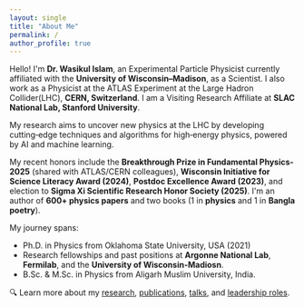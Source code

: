 ```yaml
---
layout: single
title: "About Me"
permalink: /
author_profile: true
---
```


Hello! I'm **Dr. Wasikul Islam**, an Experimental Particle Physicist currently affiliated with the **University of Wisconsin–Madison**, as a Scientist. I also work as a Physicist at the ATLAS Experiment at the Large Hadron Collider(LHC), **CERN, Switzerland**. I am a Visiting Research Affiliate at **SLAC National Lab, Stanford University**.

My research aims to uncover new physics at the LHC by developing cutting‑edge techniques and algorithms for high‑energy physics, powered by AI and machine learning.

My recent honors include the **Breakthrough Prize in Fundamental Physics-2025** (shared with ATLAS/CERN colleagues), **Wisconsin Initiative for Science Literacy Award (2024)**, **Postdoc Excellence Award (2023)**, and election to **Sigma Xi Scientific Research Honor Society (2025)**. I'm an author of **600+ physics papers** and two books (1 in **physics** and 1 in **Bangla poetry**).

My journey spans:
- Ph.D. in Physics from Oklahoma State University, USA (2021)  
- Research fellowships and past positions at **Argonne National Lab**, **Fermilab**, and the **University of Wisconsin-Madiosn**.  
- B.Sc. & M.Sc. in Physics from Aligarh Muslim University, India.

🔍 Learn more about my [research](/research/), [publications](/publications/), [talks](/talks/), and [leadership roles](/leadership/).
